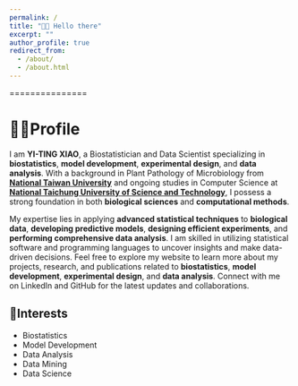 ```yaml
---
permalink: /
title: "👋🏼 Hello there"
excerpt: ""
author_profile: true
redirect_from: 
  - /about/
  - /about.html
---
```


===============

# 👩‍💻Profile

I am **YI-TING XIAO**, a Biostatistician and Data Scientist specializing in **biostatistics**, **model development**, **experimental design**, and **data analysis**. With a background in Plant Pathology of Microbiology from [**National Taiwan University**](http://www.ppm.ntu.edu.tw/en) and ongoing studies in Computer Science at[ **National Taichung University of Science and Technology**](http://wwwen.nutc.edu.tw/new/csie_masters.html), I possess a strong foundation in both 
**biological sciences** and **computational methods**.

My expertise lies in applying **advanced statistical techniques** to **biological data**, **developing predictive models**, **designing efficient experiments**, and **performing comprehensive data analysis**. I am skilled in utilizing statistical software and programming languages to uncover insights and make data-driven decisions. Feel free to explore my website to learn more about my projects, research, and publications related to **biostatistics**, **model development**, **experimental design**, and **data analysis**.
Connect with me on LinkedIn and GitHub for the latest updates and collaborations.

## 🌻Interests
  * Biostatistics
  * Model Development
  * Data Analysis
  * Data Mining
  * Data Science